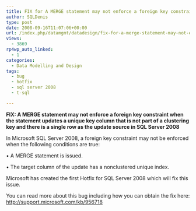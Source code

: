 ```yaml
---
title: FIX for A MERGE statement may not enforce a foreign key constraint when the statement updates a unique key column that is not part of a clustering key bug
author: SQLDenis
type: post
date: 2008-09-16T11:07:06+00:00
url: /index.php/datamgmt/datadesign/fix-for-a-merge-statement-may-not-enforc/
views:
  - 3869
rp4wp_auto_linked:
  - 1
categories:
  - Data Modelling and Design
tags:
  - bug
  - hotfix
  - sql server 2008
  - t-sql

---
```

**FIX: A MERGE statement may not enforce a foreign key constraint when the statement updates a unique key column that is not part of a clustering key and there is a single row as the update source in SQL Server 2008**

In Microsoft SQL Server 2008, a foreign key constraint may not be enforced when the following conditions are true:
  
• A MERGE statement is issued.
  
• The target column of the update has a nonclustered unique index.

Microsoft has created the first Hotfix for SQL Server 2008 which will fix this issue.

You can read more about this bug including how you can obtain the fix here: http://support.microsoft.com/kb/956718